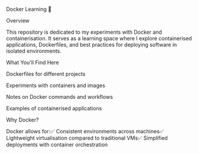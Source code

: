 
Docker Learning 🐳

Overview

This repository is dedicated to my experiments with Docker and containerisation. It serves as a learning space where I explore containerised applications, Dockerfiles, and best practices for deploying software in isolated environments.

What You'll Find Here

Dockerfiles for different projects

Experiments with containers and images

Notes on Docker commands and workflows

Examples of containerised applications

Why Docker?

Docker allows for:✅ Consistent environments across machines✅ Lightweight virtualisation compared to traditional VMs✅ Simplified deployments with container orchestration
